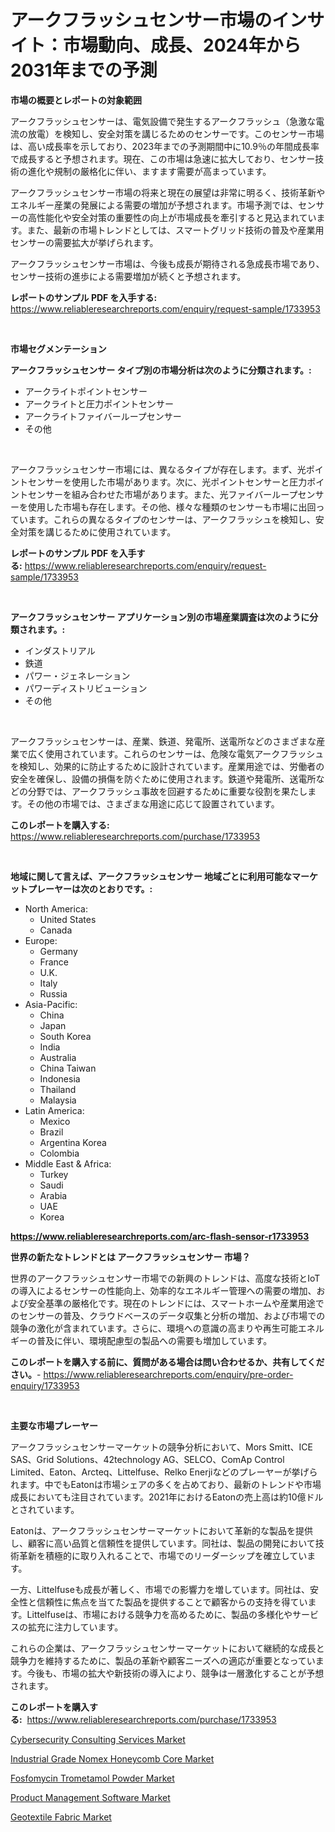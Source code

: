 <p><h1>アークフラッシュセンサー市場のインサイト：市場動向、成長、2024年から2031年までの予測</h1></p><p><strong>市場の概要とレポートの対象範囲</strong></p>
<p><p>アークフラッシュセンサーは、電気設備で発生するアークフラッシュ（急激な電流の放電）を検知し、安全対策を講じるためのセンサーです。このセンサー市場は、高い成長率を示しており、2023年までの予測期間中に10.9％の年間成長率で成長すると予想されます。現在、この市場は急速に拡大しており、センサー技術の進化や規制の厳格化に伴い、ますます需要が高まっています。</p><p>アークフラッシュセンサー市場の将来と現在の展望は非常に明るく、技術革新やエネルギー産業の発展による需要の増加が予想されます。市場予測では、センサーの高性能化や安全対策の重要性の向上が市場成長を牽引すると見込まれています。また、最新の市場トレンドとしては、スマートグリッド技術の普及や産業用センサーの需要拡大が挙げられます。</p><p>アークフラッシュセンサー市場は、今後も成長が期待される急成長市場であり、センサー技術の進歩による需要増加が続くと予想されます。</p></p>
<p><strong>レポートのサンプル PDF を入手する:</strong> <a href="https://www.reliableresearchreports.com/enquiry/request-sample/1733953">https://www.reliableresearchreports.com/enquiry/request-sample/1733953</a></p>
<p>&nbsp;</p>
<p><strong>市場セグメンテーション</strong></p>
<p><strong>アークフラッシュセンサー タイプ別の市場分析は次のように分類されます。:</strong></p>
<p><ul><li>アークライトポイントセンサー</li><li>アークライトと圧力ポイントセンサー</li><li>アークライトファイバーループセンサー</li><li>その他</li></ul></p>
<p>&nbsp;</p>
<p><p>アークフラッシュセンサー市場には、異なるタイプが存在します。まず、光ポイントセンサーを使用した市場があります。次に、光ポイントセンサーと圧力ポイントセンサーを組み合わせた市場があります。また、光ファイバーループセンサーを使用した市場も存在します。その他、様々な種類のセンサーも市場に出回っています。これらの異なるタイプのセンサーは、アークフラッシュを検知し、安全対策を講じるために使用されています。</p></p>
<p><strong>レポートのサンプル PDF を入手する:</strong>&nbsp;<a href="https://www.reliableresearchreports.com/enquiry/request-sample/1733953">https://www.reliableresearchreports.com/enquiry/request-sample/1733953</a></p>
<p>&nbsp;</p>
<p><strong> アークフラッシュセンサー アプリケーション別の市場産業調査は次のように分類されます。:</strong></p>
<p><ul><li>インダストリアル</li><li>鉄道</li><li>パワー・ジェネレーション</li><li>パワーディストリビューション</li><li>その他</li></ul></p>
<p>&nbsp;</p>
<p><p>アークフラッシュセンサーは、産業、鉄道、発電所、送電所などのさまざまな産業で広く使用されています。これらのセンサーは、危険な電気アークフラッシュを検知し、効果的に防止するために設計されています。産業用途では、労働者の安全を確保し、設備の損傷を防ぐために使用されます。鉄道や発電所、送電所などの分野では、アークフラッシュ事故を回避するために重要な役割を果たします。その他の市場では、さまざまな用途に応じて設置されています。</p></p>
<p><strong>このレポートを購入する:</strong>&nbsp; <a href="https://www.reliableresearchreports.com/purchase/1733953">https://www.reliableresearchreports.com/purchase/1733953</a></p>
<p>&nbsp;</p>
<p><strong>地域に関して言えば、アークフラッシュセンサー 地域ごとに利用可能なマーケットプレーヤーは次のとおりです。:</strong></p>
<p><ul>
    <li>
        North America:
        <ul>
            <li>United States</li>
            <li>Canada</li>
        </ul>
    </li>
    <li>
        Europe:
        <ul>
            <li>Germany</li>
            <li>France</li>
            <li>U.K.</li>
            <li>Italy</li>
            <li>Russia</li>
        </ul>
    </li>
    <li>
        Asia-Pacific:
        <ul>
            <li>China</li>
            <li>Japan</li>
            <li>South Korea</li>
            <li>India</li>
            <li>Australia</li>
            <li>China Taiwan</li>
            <li>Indonesia</li>
            <li>Thailand</li>
            <li>Malaysia</li>
        </ul>
    </li>
    <li>
        Latin America:
        <ul>
            <li>Mexico</li>
            <li>Brazil</li>
            <li>Argentina Korea</li>
            <li>Colombia</li>
        </ul>
    </li>
    <li>
        Middle East & Africa:
        <ul>
            <li>Turkey</li>
            <li>Saudi</li>
            <li>Arabia</li>
            <li>UAE</li>
            <li>Korea</li>
        </ul>
    </li>
    </ul></p>
<p><strong><a href="https://www.reliableresearchreports.com/arc-flash-sensor-r1733953">https://www.reliableresearchreports.com/arc-flash-sensor-r1733953</a></strong>&nbsp;</p>
<p><strong>世界の新たなトレンドとは アークフラッシュセンサー 市場？</strong></p>
<p><p>世界のアークフラッシュセンサー市場での新興のトレンドは、高度な技術とIoTの導入によるセンサーの性能向上、効率的なエネルギー管理への需要の増加、および安全基準の厳格化です。現在のトレンドには、スマートホームや産業用途でのセンサーの普及、クラウドベースのデータ収集と分析の増加、および市場での競争の激化が含まれています。さらに、環境への意識の高まりや再生可能エネルギーの普及に伴い、環境配慮型の製品への需要も増加しています。</p></p>
<p><strong>このレポートを購入する前に、質問がある場合は問い合わせるか、共有してください。</strong>- <a href="https://www.reliableresearchreports.com/enquiry/pre-order-enquiry/1733953">https://www.reliableresearchreports.com/enquiry/pre-order-enquiry/1733953</a></p>
<p>&nbsp;</p>
<p><strong>主要な市場プレーヤー</strong></p>
<p><p>アークフラッシュセンサーマーケットの競争分析において、Mors Smitt、ICE SAS、Grid Solutions、42technology AG、SELCO、ComAp Control Limited、Eaton、Arcteq、Littelfuse、Relko Enerjiなどのプレーヤーが挙げられます。中でもEatonは市場シェアの多くを占めており、最新のトレンドや市場成長においても注目されています。2021年におけるEatonの売上高は約10億ドルとされています。</p><p>Eatonは、アークフラッシュセンサーマーケットにおいて革新的な製品を提供し、顧客に高い品質と信頼性を提供しています。同社は、製品の開発において技術革新を積極的に取り入れることで、市場でのリーダーシップを確立しています。</p><p>一方、Littelfuseも成長が著しく、市場での影響力を増しています。同社は、安全性と信頼性に焦点を当てた製品を提供することで顧客からの支持を得ています。Littelfuseは、市場における競争力を高めるために、製品の多様化やサービスの拡充に注力しています。</p><p>これらの企業は、アークフラッシュセンサーマーケットにおいて継続的な成長と競争力を維持するために、製品の革新や顧客ニーズへの適応が重要となっています。今後も、市場の拡大や新技術の導入により、競争は一層激化することが予想されます。</p></p>
<p><strong>このレポートを購入する:</strong>&nbsp;&nbsp;<a href="https://www.reliableresearchreports.com/purchase/1733953">https://www.reliableresearchreports.com/purchase/1733953</a></p>
<p><p><a href="https://github.com/arionmp/Market-Research-Report-List-2/blob/main/cybersecurity-consulting-services-market.md">Cybersecurity Consulting Services Market</a></p><p><a href="https://www.linkedin.com/pulse/industrial-grade-nomex-honeycomb-core-market-size-growing-forecasted-jy1qc?trackingId=kQawK%2Bm3SI0819pn8zyfrg%3D%3D">Industrial Grade Nomex Honeycomb Core Market</a></p><p><a href="https://issuu.com/reportprime-2/docs/fosfomycin-trometamol-powder-market-size-2030.pptx">Fosfomycin Trometamol Powder Market</a></p><p><a href="https://github.com/pgtimber/Market-Research-Report-List-2/blob/main/product-management-software-market.md">Product Management Software Market</a></p><p><a href="https://issuu.com/reportprime-2/docs/geotextile-fabric-market-size-2030.pptx">Geotextile Fabric Market</a></p></p>